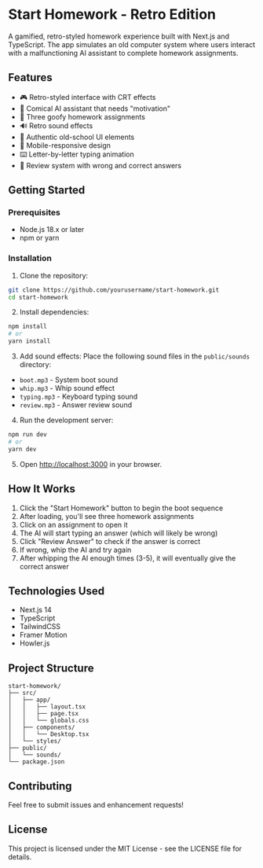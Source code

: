 # Start Homework - Retro Edition

A gamified, retro-styled homework experience built with Next.js and TypeScript. The app simulates an old computer system where users interact with a malfunctioning AI assistant to complete homework assignments.

## Features

- 🎮 Retro-styled interface with CRT effects
- 🤖 Comical AI assistant that needs "motivation"
- 📝 Three goofy homework assignments
- 🔊 Retro sound effects
- 🎨 Authentic old-school UI elements
- 📱 Mobile-responsive design
- ⌨️ Letter-by-letter typing animation
- 🔄 Review system with wrong and correct answers

## Getting Started

### Prerequisites

- Node.js 18.x or later
- npm or yarn

### Installation

1. Clone the repository:
```bash
git clone https://github.com/yourusername/start-homework.git
cd start-homework
```

2. Install dependencies:
```bash
npm install
# or
yarn install
```

3. Add sound effects:
Place the following sound files in the `public/sounds` directory:
- `boot.mp3` - System boot sound
- `whip.mp3` - Whip sound effect
- `typing.mp3` - Keyboard typing sound
- `review.mp3` - Answer review sound

4. Run the development server:
```bash
npm run dev
# or
yarn dev
```

5. Open [http://localhost:3000](http://localhost:3000) in your browser.

## How It Works

1. Click the "Start Homework" button to begin the boot sequence
2. After loading, you'll see three homework assignments
3. Click on an assignment to open it
4. The AI will start typing an answer (which will likely be wrong)
5. Click "Review Answer" to check if the answer is correct
6. If wrong, whip the AI and try again
7. After whipping the AI enough times (3-5), it will eventually give the correct answer

## Technologies Used

- Next.js 14
- TypeScript
- TailwindCSS
- Framer Motion
- Howler.js

## Project Structure

```
start-homework/
├── src/
│   ├── app/
│   │   ├── layout.tsx
│   │   ├── page.tsx
│   │   └── globals.css
│   ├── components/
│   │   └── Desktop.tsx
│   └── styles/
├── public/
│   └── sounds/
└── package.json
```

## Contributing

Feel free to submit issues and enhancement requests!

## License

This project is licensed under the MIT License - see the LICENSE file for details.